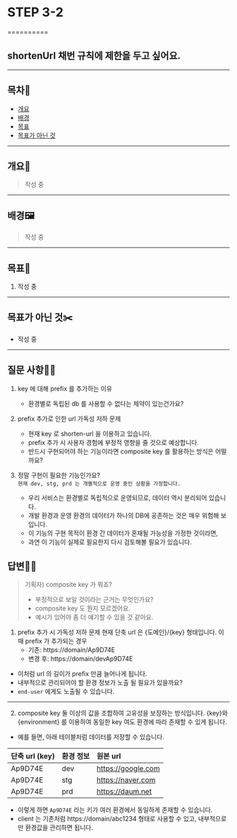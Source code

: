 # STEP 3-2
==========

shortenUrl 채번 규칙에 제한을 두고 싶어요.
-------------

***

## 목차🧭

- [개요](#개요)
- [배경](#배경)
- [목표](#목표)
- [목표가 아닌 것](#목표가-아닌-것)
***

## 개요📜

>작성 중

***   

## 배경🖼️

>작성 중
***

## 목표📌

1. 작성 중
***

## 목표가 아닌 것✂️

- 작성 중
***

## 질문 사항🧑‍💻
1. key 에 대해 prefix 를 추가하는 이유
    - 환경별로 독립된 db 를 사용할 수 없다는 제약이 있는건가요?


2. prefix 추가로 인한 url 가독성 저하 문제
   - 현재 key 로 shorten-url 을 이용하고 있습니다.
   - prefix 추가 시 사용자 경험에 부정적 영향을 줄 것으로 예상합니다.
   - 반드시 구현되어야 하는 기능이라면 composite key 를 활용하는 방식은 어떨까요?

   
3. 정말 구현이 필요한 기능인가요?  
   `현재 dev, stg, prd 는 개별적으로 운영 중인 상황을 가정합니다.`
   - 우리 서비스는 환경별로 독립적으로 운영되므로, 데이터 역시 분리되어 있습니다.
   - 개발 환경과 운영 환경의 데이터가 하나의 DB에 공존하는 것은 매우 위험해 보입니다.
   - 이 기능의 구현 목적이 환경 간 데이터가 혼재될 가능성을 가정한 것이라면,
   - 과연 이 기능이 실제로 필요한지 다시 검토해볼 필요가 있습니다.

## 답변🧑‍💻
>기획자) composite key 가 뭐죠?
>- 부정적으로 보일 것이라는 근거는 무엇인가요?
>- composite key 도 뭔지 모르겠어요.
>- 예시가 있어야 좀 더 얘기할 수 있을 것 같아요.
1. prefix 추가 시 가독성 저하 문제
   현재 단축 url 은 {도메인}/{key} 형태입니다. 이 때 prefix 가 추가되는 경우
    - 기존: https://domain/Ap9D74E
    - 변경 후: https://domain/devAp9D74E

- 이처럼 url 의 길이가 prefix 만큼 늘어나게 됩니다.
- 내부적으로 관리되어야 할 환경 정보가 노출 될 필요가 있을까요?
- `end-user` 에게도 노출될 수 있습니다.
----
2. composite key
   둘 이상의 값을 조합하여 고유성을 보장하는 방식입니다.
   {key}와 {environment} 를 이용하여 동일한 key 여도 환경에 따라 존재할 수 있게 됩니다.

- 예를 들면, 아래 테이블처럼 데이터를 저장할 수 있습니다.

| 단축 url (key) | 환경 정보 | 원본 url |
|:----|:---------|:---------|
| Ap9D74E | dev| https://google.com |
| Ap9D74E | stg | https://naver.com |
| Ap9D74E | prd | https://daum.net |

- 이렇게 하면 `Ap9D74E` 라는 키가 여러 환경에서 동일하게 존재할 수 있습니다.
- client 는 기존처럼 https://domain/abc1234 형태로 사용할 수 있고, 내부적으로만 환경값을 관리하면 됩니다.
